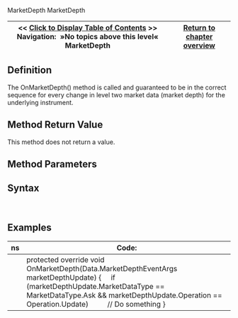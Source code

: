 ﻿
MarketDepth
MarketDepth

| << [Click to Display Table of Contents](superdom_marketdepth.md) >> **Navigation:**   »No topics above this level«   MarketDepth | [Return to chapter overview](sharpdx_directwrite_textlayout-1.md) |
| --- | --- |

## Definition
The OnMarketDepth() method is called and guaranteed to be in the correct sequence for every change in level two market data (market depth) for the underlying instrument.
 
## Method Return Value
This method does not return a value.
 
## Method Parameters

## Syntax

 
## 
## Examples
| ns | Code: |
| --- | --- |
|  | protected override void OnMarketDepth(Data.MarketDepthEventArgs marketDepthUpdate) {      if (marketDepthUpdate.MarketDataType == MarketDataType.Ask && marketDepthUpdate.Operation == Operation.Update)           // Do something } |

